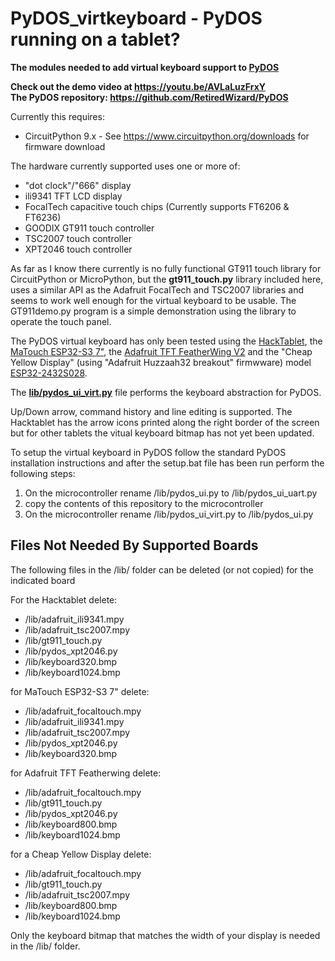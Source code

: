 # PyDOS_virtkeyboard - PyDOS running on a tablet?

**The modules needed to add virtual keyboard support to [PyDOS](https://github.com/RetiredWizard/PyDOS)**

**Check out the demo video at https://youtu.be/AVLaLuzFrxY**  
**The PyDOS repository: https://github.com/RetiredWizard/PyDOS**

Currently this requires:
  - CircuitPython 9.x - See https://www.circuitpython.org/downloads for firmware download

The hardware currently supported uses one or more of:
  - "dot clock"/"666" display
  - ili9341 TFT LCD display
  - FocalTech capacitive touch chips (Currently supports FT6206 & FT6236)
  - GOODIX GT911 touch controller
  - TSC2007 touch controller
  - XPT2046 touch controller

As far as I know there currently is no fully functional GT911 touch library for CircuitPython or MicroPython, but the **gt911_touch.py** library included here, uses a similar API as the Adafruit FocalTech and TSC2007 libraries and seems to work well enough for the virtual keyboard to be usable. The GT911demo.py program is a simple demonstration using the library to operate the touch panel.

The PyDOS virtual keyboard has only been tested using the [HackTablet](https://hackaday.io/project/185831-hacktablet-crestron-tss-752-teardown-rebuild), the [MaTouch ESP32-S3 7"](https://www.makerfabs.com/index.php?route=product/product&product_id=774), the [Adafruit TFT FeatherWing V2](https://www.adafruit.com/product/3315) and the "Cheap Yellow Display" (using "Adafruit Huzzaah32 breakout" firmwware) model [ESP32-2432S028](https://www.makerfabs.com/sunton-esp32-2-8-inch-tft-with-touch.html).

The [**lib/pydos_ui_virt.py**](https://github.com/RetiredWizard/PyDOS_virtkeyboard/blob/main/lib/pydos_ui_virt.py) file performs the keyboard abstraction for PyDOS.  

Up/Down arrow, command history and line editing is supported. The Hacktablet has the arrow icons printed along the right border of the screen but for other tablets the vitual keyboard bitmap has not yet been updated.

To setup the virtual keyboard in PyDOS follow the standard PyDOS installation instructions and after
the setup.bat file has been run perform the following steps:

1) On the microcontroller rename /lib/pydos_ui.py to /lib/pydos_ui_uart.py
2) copy the contents of this repository to the microcontroller
3) On the microcontroller rename /lib/pydos_ui_virt.py to /lib/pydos_ui.py

## Files Not Needed By Supported Boards

The following files in the /lib/ folder can be deleted (or not copied) for the indicated board

For the Hacktablet delete:
  - /lib/adafruit_ili9341.mpy
  - /lib/adafruit_tsc2007.mpy
  - /lib/gt911_touch.py
  - /lib/pydos_xpt2046.py
  - /lib/keyboard320.bmp
  - /lib/keyboard1024.bmp

for MaTouch ESP32-S3 7" delete:
  - /lib/adafruit_focaltouch.mpy
  - /lib/adafruit_ili9341.mpy
  - /lib/adafruit_tsc2007.mpy
  - /lib/pydos_xpt2046.py
  - /lib/keyboard320.bmp

for Adafruit TFT Featherwing delete:
  - /lib/adafruit_focaltouch.mpy
  - /lib/gt911_touch.py
  - /lib/pydos_xpt2046.py
  - /lib/keyboard800.bmp
  - /lib/keyboard1024.bmp

for a Cheap Yellow Display delete:
  - /lib/adafruit_focaltouch.mpy
  - /lib/gt911_touch.py
  - /lib/adafruit_tsc2007.mpy
  - /lib/keyboard800.bmp
  - /lib/keyboard1024.bmp

  Only the keyboard bitmap that matches the width of your display is needed in the /lib/ folder.